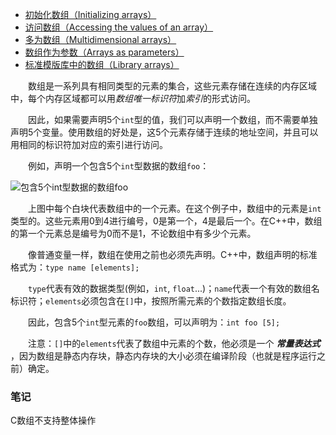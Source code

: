 ---
---
* [初始化数组（Initializing arrays）](https://www.jianshu.com/writer#/notebooks/24883167/notes/30753024)
* [访问数组（Accessing the values of an array）](https://www.jianshu.com/writer#/notebooks/24883167/notes/30752965)
* [多为数组（Multidimensional arrays）](https://www.jianshu.com/writer#/notebooks/24883167/notes/30752891)
* [数组作为参数（Arrays as parameters）](https://www.jianshu.com/writer#/notebooks/24883167/notes/30468931)
* [标准模版库中的数组（Library arrays）](https://www.jianshu.com/writer#/notebooks/24883167/notes/30468416)
<!--
An array is a series of elements of the same type placed in contiguous memory locations that can be individually referenced by adding an index to a unique identifier.
-->
&emsp;&emsp;数组是一系列具有相同类型的元素的集合，这些元素存储在连续的内存区域中，每个内存区域都可以用*数组唯一标识符*加*索引*的形式访问。
<!--
That means that, for example, five values of type `int` can be declared as an array without having to declare 5 different variables (each with its own identifier). Instead, using an array, the five `int` values are stored in contiguous memory locations, and all five can be accessed using the same identifier, with the proper index.
-->
&emsp;&emsp;因此，如果需要声明5个`int`型的值，我们可以声明一个数组，而不需要单独声明5个变量。使用数组的好处是，这5个元素存储于连续的地址空间，并且可以用相同的标识符加对应的索引进行访问。
<!--
For example, an array containing 5 integer values of type `int` called `foo` could be represented as:
-->
&emsp;&emsp;例如，声明一个包含5个`int`型数据的数组`foo`：

![包含5个`int`型数据的数组`foo`](https://images.gitee.com/uploads/images/2018/0816/140729_f31436c6_1677932.png "2639497-3ecd6dbd578fc387.png")

<!--
where each blank panel represents an element of the array. In this case, these are values of type `int`. These elements are numbered from 0 to 4, being 0 the first and 4 the last; In C++, the first element in an array is always numbered with a zero (not a one), no matter its length.
-->
&emsp;&emsp;上图中每个白块代表数组中的一个元素。在这个例子中，数组中的元素是`int`类型的。这些元素用0到4进行编号，0是第一个，4是最后一个。在C++中，数组的第一个元素总是编号为0而不是1，不论数组中有多少个元素。
<!--
Like a regular variable, an array must be declared before it is used. A typical declaration for an array in C++ is:
-->
&emsp;&emsp;像普通变量一样，数组在使用之前也必须先声明。C++中，数组声明的标准格式为：`type name [elements];` 
<!--
>where `type` is a valid type (such as `int`, `float`...), `name` is a valid identifier and the `elements` field (which is always enclosed in square brackets `[]`), specifies the length of the array in terms of the number of elements.
-->
&emsp;&emsp;`type`代表有效的数据类型(例如，`int`, `float`...)；`name`代表一个有效的数组名标识符；`elements`必须包含在`[]`中，按照所需元素的个数指定数组长度。
<!--
Therefore, the `foo` array, with five elements of type `int`, can be declared as:
-->
&emsp;&emsp;因此，包含5个`int`型元素的`foo`数组，可以声明为：`int foo [5];`
<!--
NOTE: The `elements` field within square brackets `[]`, representing the number of elements in the array, must be a *constant expression*, since arrays are blocks of static memory whose size must be determined at compile time, before the program runs.
-->
&emsp;&emsp;注意：`[]`中的`elements`代表了数组中元素的个数，他必须是一个 **_常量表达式_** ，因为数组是静态内存块，静态内存块的大小必须在编译阶段（也就是程序运行之前）确定。

### 笔记
C数组不支持整体操作